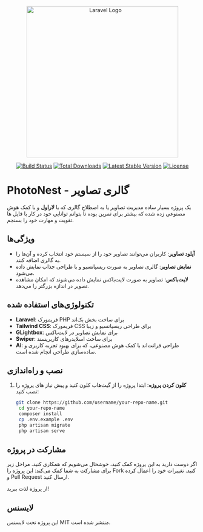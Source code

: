 <p align="center"><a href="https://laravel.com" target="_blank"><img src="https://raw.githubusercontent.com/laravel/art/master/logo-lockup/5%20SVG/2%20CMYK/1%20Full%20Color/laravel-logolockup-cmyk-red.svg" width="400" alt="Laravel Logo"></a></p>

<p align="center">
<a href="https://github.com/laravel/framework/actions"><img src="https://github.com/laravel/framework/workflows/tests/badge.svg" alt="Build Status"></a>
<a href="https://packagist.org/packages/laravel/framework"><img src="https://img.shields.io/packagist/dt/laravel/framework" alt="Total Downloads"></a>
<a href="https://packagist.org/packages/laravel/framework"><img src="https://img.shields.io/packagist/v/laravel/framework" alt="Latest Stable Version"></a>
<a href="https://packagist.org/packages/laravel/framework"><img src="https://img.shields.io/packagist/l/laravel/framework" alt="License"></a>
</p>

# PhotoNest - گالری تصاویر

یک پروژه بسیار ساده مدیریت تصاویر یا به اصطلاح گالری که با **لاراول** و با کمک هوش مصنوعی زده شده که بیشتر برای تمرین بوده تا بتوانم توانایی خود در کار با فایل ها تقویت و مهارت خود را بسنجم.


## ویژگی‌ها

- **آپلود تصاویر**: کاربران می‌توانند تصاویر خود را از سیستم خود انتخاب کرده و آن‌ها را به گالری اضافه کنند.
- **نمایش تصاویر**: گالری تصاویر به صورت ریسپانسیو و با طراحی جذاب نمایش داده می‌شود.
- **لایت‌باکس**: تصاویر به صورت لایت‌باکس نمایش داده می‌شوند که امکان مشاهده تصویر در اندازه بزرگتر را می‌دهد.

## تکنولوژی‌های استفاده شده

- **Laravel**: فریمورک PHP برای ساخت بخش بک‌اند
- **Tailwind CSS**: فریمورک CSS برای طراحی ریسپانسیو و زیبا
- **GLightbox**: برای نمایش تصاویر در لایت‌باکس
- **Swiper**: برای ساخت اسلایدرهای کاربرپسند
- **Ai**: طراحی فرانت‌اند با کمک هوش مصنوعی، که برای بهبود تجربه کاربری و ساده‌سازی طراحی انجام شده است.

## نصب و راه‌اندازی

1. **کلون کردن پروژه**:
   ابتدا پروژه را از گیت‌هاب کلون کنید و پیش نیاز های پروژه را نصب کنید:

   ```bash
   git clone https://github.com/username/your-repo-name.git
    cd your-repo-name
    composer install
    cp .env.example .env
    php artisan migrate
    php artisan serve


## مشارکت در پروژه
اگر دوست دارید به این پروژه کمک کنید، خوشحال می‌شویم که همکاری کنید.
مراحل زیر برای مشارکت به شما کمک می‌کند:
این پروژه را Fork کنید.
تغییرات خود را اعمال کرده و Pull Request ارسال کنید.

از پروژه لذت ببرید!

## لایسنس
این پروژه تحت لایسنس MIT منتشر شده است.
